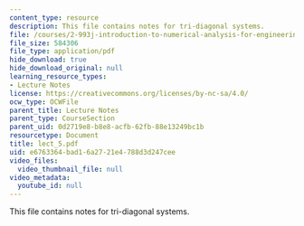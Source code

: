 ```yaml
---
content_type: resource
description: This file contains notes for tri-diagonal systems.
file: /courses/2-993j-introduction-to-numerical-analysis-for-engineering-13-002j-spring-2005/e6763364bad16a2721e4788d3d247cee_lect_5.pdf
file_size: 584306
file_type: application/pdf
hide_download: true
hide_download_original: null
learning_resource_types:
- Lecture Notes
license: https://creativecommons.org/licenses/by-nc-sa/4.0/
ocw_type: OCWFile
parent_title: Lecture Notes
parent_type: CourseSection
parent_uid: 0d2719e8-b8e8-acfb-62fb-88e13249bc1b
resourcetype: Document
title: lect_5.pdf
uid: e6763364-bad1-6a27-21e4-788d3d247cee
video_files:
  video_thumbnail_file: null
video_metadata:
  youtube_id: null
---
```

This file contains notes for tri-diagonal systems.